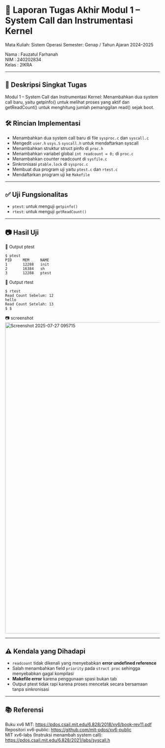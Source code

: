 # 📝 Laporan Tugas Akhir Modul 1 – System Call dan Instrumentasi Kernel  
Mata Kuliah: Sistem Operasi Semester: Genap / Tahun Ajaran 2024–2025

Nama  : Fauzatul Farhanah  
NIM   : 240202834  
Kelas : 2IKRA

---

## 📌 Deskripsi Singkat Tugas  
Modul 1 – System Call dan Instrumentasi Kernel: Menambahkan dua system call baru, yaitu getpinfo() untuk melihat proses yang aktif dan getReadCount() untuk menghitung jumlah pemanggilan read() sejak boot.

## 🛠️ Rincian Implementasi
- Menambahkan dua system call baru di file `sysproc.c` dan `syscall.c`
- Mengedit `user.h` `usys.S` `syscall.h` untuk mendaftarkan syscall
- Menambahkan struktur struct pinfo di `proc.h`
- Menambahkan variabel global `int readcount = 0;` di `proc.c`
- Menambahkan counter readcount di `sysfile.c`
- Sinkronisasi `ptable.lock` di `sysproc.c`
- Membuat dua program uji yaitu `ptest.c` dan `rtest.c`
- Mendaftarkan program uji ke `Makefile`
  
---

## ✅ Uji Fungsionalitas
- `ptest`: untuk menguji `getpinfo()`
- `rtest`: untuk menguji `getReadCount()`

---

## 📷 Hasil Uji  
📍 Output ptest
```
$ ptest  
PID     MEM     NAME  
1       12288   init  
2       16384   sh  
3       12288   ptest
```
📍 Output rtest
```
$ rtest  
Read Count Sebelum: 12  
hello  
Read Count Setelah: 13  
$ $   
```
📷 screenshot  
<img width="1904" height="1009" alt="Screenshot 2025-07-27 095715" src="https://github.com/user-attachments/assets/c0ef9a2a-aad1-4ce3-86f9-a982ac6a9424" />

---

## ⚠️ Kendala yang Dihadapi 
- `readcount` tidak dikenali yang menyebabkan **error undefined reference**
- Salah menambahkan field `priority` pada `struct proc` sehingga menyebabkan gagal kompilasi
- **Makefile error** karena penggunaan spasi bukan tab
- Output ptest tidak rapi karena proses mencetak secara bersamaan tanpa sinkronisasi

---

## 📚 Referensi  
Buku xv6 MIT: https://pdos.csail.mit.edu/6.828/2018/xv6/book-rev11.pdf  
Repositori xv6-public: https://github.com/mit-pdos/xv6-public  
MIT xv6-labs (Instruksi menambah system call): https://pdos.csail.mit.edu/6.828/2021/labs/syscall.h





